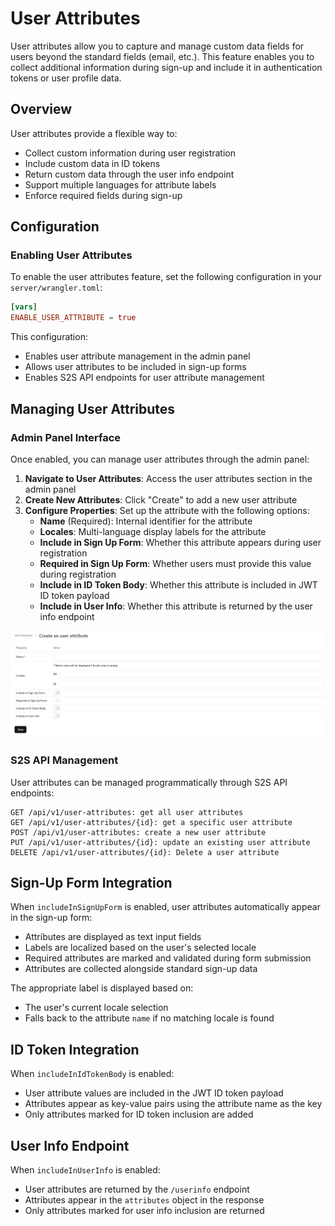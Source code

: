 # User Attributes

User attributes allow you to capture and manage custom data fields for users beyond the standard fields (email, etc.). This feature enables you to collect additional information during sign-up and include it in authentication tokens or user profile data.

## Overview

User attributes provide a flexible way to:
- Collect custom information during user registration
- Include custom data in ID tokens
- Return custom data through the user info endpoint
- Support multiple languages for attribute labels
- Enforce required fields during sign-up

## Configuration

### Enabling User Attributes

To enable the user attributes feature, set the following configuration in your `server/wrangler.toml`:

```toml
[vars]
ENABLE_USER_ATTRIBUTE = true
```

This configuration:
- Enables user attribute management in the admin panel
- Allows user attributes to be included in sign-up forms
- Enables S2S API endpoints for user attribute management

## Managing User Attributes

### Admin Panel Interface

Once enabled, you can manage user attributes through the admin panel:

1. **Navigate to User Attributes**: Access the user attributes section in the admin panel
2. **Create New Attributes**: Click "Create" to add a new user attribute
3. **Configure Properties**: Set up the attribute with the following options:
    - **Name** (Required): Internal identifier for the attribute
    - **Locales**: Multi-language display labels for the attribute
    - **Include in Sign Up Form**: Whether this attribute appears during user registration
    - **Required in Sign Up Form**: Whether users must provide this value during registration
    - **Include in ID Token Body**: Whether this attribute is included in JWT ID token payload
    - **Include in User Info**: Whether this attribute is returned by the user info endpoint
  
![User Attributes](https://raw.githubusercontent.com/ValueMelody/melody-auth/main/docs/images/user_attributes.jpg)

### S2S API Management

User attributes can be managed programmatically through S2S API endpoints:

```http
GET /api/v1/user-attributes: get all user attributes
GET /api/v1/user-attributes/{id}: get a specific user attribute
POST /api/v1/user-attributes: create a new user attribute
PUT /api/v1/user-attributes/{id}: update an existing user attribute
DELETE /api/v1/user-attributes/{id}: Delete a user attribute
```

## Sign-Up Form Integration

When `includeInSignUpForm` is enabled, user attributes automatically appear in the sign-up form:

- Attributes are displayed as text input fields
- Labels are localized based on the user's selected locale
- Required attributes are marked and validated during form submission
- Attributes are collected alongside standard sign-up data

The appropriate label is displayed based on:
- The user's current locale selection
- Falls back to the attribute `name` if no matching locale is found

## ID Token Integration

When `includeInIdTokenBody` is enabled:

- User attribute values are included in the JWT ID token payload
- Attributes appear as key-value pairs using the attribute name as the key
- Only attributes marked for ID token inclusion are added

## User Info Endpoint

When `includeInUserInfo` is enabled:

- User attributes are returned by the `/userinfo` endpoint
- Attributes appear in the `attributes` object in the response
- Only attributes marked for user info inclusion are returned
